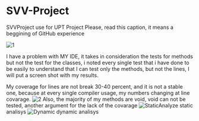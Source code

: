 # SVV-Project
SVVProject use for UPT Project
Please, read this caption, it means a beggining of GitHub experience

![1](https://user-images.githubusercontent.com/91960095/140621833-953f8350-de59-443c-8d3e-fd49ae59bfac.png)

I have a problem with MY IDE, it takes in consideration the tests for methods but not the test for the classes, i noted every single test that i have done to be easily to understand that I can test only the methods, but not the lines, I will put a screen shot with my results. 

My coverage for lines are not break 30-40 percent, and it is not a stable one, because at every single compiler usage,  my numbers changing at line covarage. 
![2](https://user-images.githubusercontent.com/91960095/140622011-88b6963d-a4d9-4229-99f7-ccca5775138a.png)
Also, the majority of my methods are void, void can not be tested, another argument for the lack of the covarage
![StaticAnalyze](https://user-images.githubusercontent.com/91960095/143680669-669de2fd-eb36-4f9a-a9e6-e267e64e1936.png)
static analisys
![Dynamic](https://user-images.githubusercontent.com/91960095/143680680-54c87817-d87b-4c40-832f-0018f89a4d0f.png)
dynamic analisys


